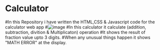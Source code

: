 # Calculator
#In this Repository i have written the HTML,CSS & Javascript code for the calculator web app
#![image](https://github.com/user-attachments/assets/42e19182-37fd-4e14-99fe-7de5bc30509c)
#In this calculator it calculate (addition, subtraction, divition & Multiplicaton) operation 
#It shows the result of fraction value upto 3 digits.
#When any unusual things happen it shows "MATH ERROR" at the display.
